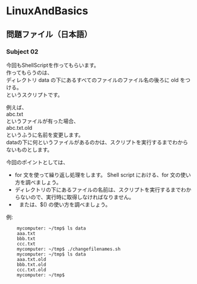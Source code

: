 LinuxAndBasics
==============

問題ファイル（日本語）
---------------------

### Subject 02 

今回もShellScriptを作ってもらいます。  
作ってもらうのは、  
ディレクトリ data の下にあるすべてのファイルのファイル名の後ろに old をつける。  
というスクリプトです。  

例えば、   
abc.txt   
というファイルが有った場合、  
abc.txt.old  
というふうに名前を変更します。  
dataの下に何というファイルがあるのかは、スクリプトを実行するまでわからないものとします。  

今回のポイントとしては、  

* for 文を使って繰り返し処理をします。
Shell script における、for 文の使い方を調べましょう。
* ディレクトリの下にあるファイルの名前は、スクリプトを実行するまでわからないので、実行時に取得しなければなりません。
* ` ` または、$() の使い方を調べましょう。

例:  

        mycomputer: ~/tmp$ ls data
        aaa.txt
        bbb.txt
        ccc.txt
        mycomputer: ~/tmp$ ./changefilenames.sh
        mycomputer: ~/tmp$ ls data
        aaa.txt.old
        bbb.txt.old
        ccc.txt.old
        mycomputer: ~/tmp$

